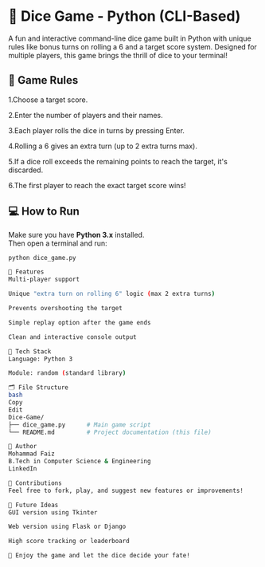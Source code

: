 # 🎲 Dice Game - Python (CLI-Based)

A fun and interactive command-line dice game built in Python with unique rules like bonus turns on rolling a 6 and a target score system. Designed for multiple players, this game brings the thrill of dice to your terminal!

## 📌 Game Rules

1.Choose a target score.

2.Enter the number of players and their names.

3.Each player rolls the dice in turns by pressing Enter.

4.Rolling a 6 gives an extra turn (up to 2 extra turns max).

5.If a dice roll exceeds the remaining points to reach the target, it's discarded.

6.The first player to reach the exact target score wins!


## 💻 How to Run

Make sure you have **Python 3.x** installed.  
Then open a terminal and run:

```bash
python dice_game.py

🧠 Features
Multi-player support

Unique "extra turn on rolling 6" logic (max 2 extra turns)

Prevents overshooting the target

Simple replay option after the game ends

Clean and interactive console output

🔧 Tech Stack
Language: Python 3

Module: random (standard library)

🗂️ File Structure
bash
Copy
Edit
Dice-Game/
├── dice_game.py      # Main game script
└── README.md         # Project documentation (this file)

🙋 Author
Mohammad Faiz
B.Tech in Computer Science & Engineering
LinkedIn

🌟 Contributions
Feel free to fork, play, and suggest new features or improvements!

📌 Future Ideas
GUI version using Tkinter

Web version using Flask or Django

High score tracking or leaderboard

🎉 Enjoy the game and let the dice decide your fate!
